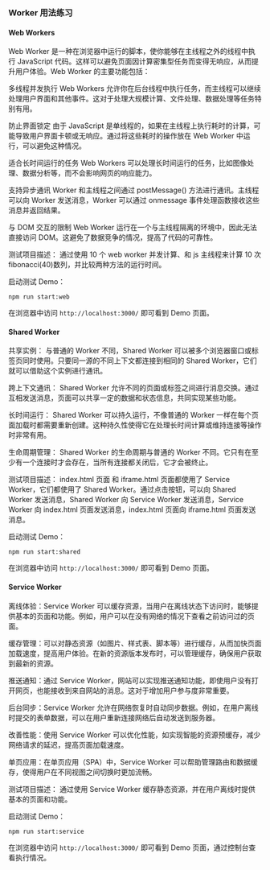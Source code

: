 ### Worker 用法练习

#### Web Workers

Web Worker 是一种在浏览器中运行的脚本，使你能够在主线程之外的线程中执行 JavaScript 代码。这样可以避免页面因计算密集型任务而变得无响应，从而提升用户体验。Web Worker 的主要功能包括：

多线程并发执行
Web Workers 允许你在后台线程中执行任务，而主线程可以继续处理用户界面和其他事件。这对于处理大规模计算、文件处理、数据处理等任务特别有用。

防止界面锁定
由于 JavaScript 是单线程的，如果在主线程上执行耗时的计算，可能导致用户界面卡顿或无响应。通过将这些耗时的操作放在 Web Worker 中运行，可以避免这种情况。

适合长时间运行的任务
Web Workers 可以处理长时间运行的任务，比如图像处理、数据分析等，而不会影响网页的响应能力。

支持异步通讯
Worker 和主线程之间通过 postMessage() 方法进行通讯。主线程可以向 Worker 发送消息，Worker 可以通过 onmessage 事件处理函数接收这些消息并返回结果。

与 DOM 交互的限制
Web Worker 运行在一个与主线程隔离的环境中，因此无法直接访问 DOM。这避免了数据竞争的情况，提高了代码的可靠性。

测试项目描述：
通过使用 10 个 web worker 并发计算、和 js 主线程来计算 10 次 fibonacci(40)数列，并比较两种方法的运行时间。

启动测试 Demo：

```
npm run start:web
```

在浏览器中访问 `http://localhost:3000/` 即可看到 Demo 页面。

#### Shared Worker

共享实例：
与普通的 Worker 不同，Shared Worker 可以被多个浏览器窗口或标签页同时使用。只要同一源的不同上下文都连接到相同的 Shared Worker，它们就可以借助这个实例进行通讯。

跨上下文通讯：
Shared Worker 允许不同的页面或标签之间进行消息交换。通过互相发送消息，页面可以共享一定的数据和状态信息，共同实现某些功能。

长时间运行：
Shared Worker 可以持久运行，不像普通的 Worker 一样在每个页面加载时都需要重新创建。这种持久性使得它在处理长时间计算或维持连接等操作时非常有用。

生命周期管理：
Shared Worker 的生命周期与普通的 Worker 不同。它只有在至少有一个连接时才会存在，当所有连接都关闭后，它才会被终止。

测试项目描述：
index.html 页面 和 iframe.html 页面都使用了 Service Worker，它们都使用了 Shared Worker。通过点击按钮，可以向 Shared Worker 发送消息，Shared Worker 向 Service Worker 发送消息，Service Worker 向 index.html 页面发送消息，index.html 页面向 iframe.html 页面发送消息。

启动测试 Demo：

```
npm run start:shared
```

在浏览器中访问 `http://localhost:3000/` 即可看到 Demo 页面。

#### Service Worker

离线体验：Service Worker 可以缓存资源，当用户在离线状态下访问时，能够提供基本的页面和功能。例如，用户可以在没有网络的情况下查看之前访问过的页面。

缓存管理：可以对静态资源（如图片、样式表、脚本等）进行缓存，从而加快页面加载速度，提高用户体验。在新的资源版本发布时，可以管理缓存，确保用户获取到最新的资源。

推送通知：通过 Service Worker，网站可以实现推送通知功能，即使用户没有打开网页，也能接收到来自网站的消息。这对于增加用户参与度非常重要。

后台同步：Service Worker 允许在网络恢复时自动同步数据。例如，在用户离线时提交的表单数据，可以在用户重新连接网络后自动发送到服务器。

改善性能：使用 Service Worker 可以优化性能，如实现智能的资源预缓存，减少网络请求的延迟，提高页面加载速度。

单页应用：在单页应用（SPA）中，Service Worker 可以帮助管理路由和数据缓存，使得用户在不同视图之间切换时更加流畅。

测试项目描述：
通过使用 Service Worker 缓存静态资源，并在用户离线时提供基本的页面和功能。

启动测试 Demo：

```
npm run start:service
```

在浏览器中访问 `http://localhost:3000/` 即可看到 Demo 页面，通过控制台查看执行情况。
